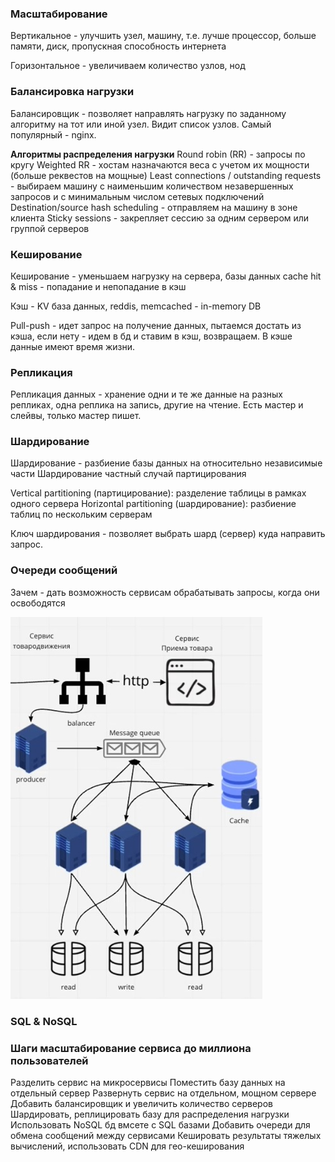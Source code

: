 ### Масштабирование
Вертикальное - улучшить узел, машину, т.е. лучше процессор, больше памяти, диск, пропускная способность интернета

Горизонтальное - увеличиваем количество узлов, нод

### Балансировка нагрузки
Балансировщик - позволяет направлять нагрузку по заданному алгоритму на тот или иной узел. Видит список узлов. Самый популярный - nginx.

**Алгоритмы распределения нагрузки**
Round robin (RR) - запросы по кругу
Weighted RR - хостам назначаются веса с учетом их мощности (больше реквестов на мощные)
Least connections / outstanding requests - выбираем машину с наименьшим количеством незавершенных запросов и с минимальным числом сетевых подключений
Destination/source hash scheduling - отправляем на машину в зоне клиента
Sticky sessions - закрепляет сессию за одним сервером или группой серверов

### Кеширование
Кеширование - уменьшаем нагрузку на сервера, базы данных
cache hit & miss - попадание и непопадание в кэш

Кэш - KV база данных, reddis, memcached - in-memory DB

Pull-push - идет запрос на получение данных, пытаемся достать из кэша, если нету - идем в бд и ставим в кэш, возвращаем. В кэше данные имеют время жизни.

### Репликация
Репликация данных - хранение одни и те же данные на разных репликах, одна реплика на запись, другие на чтение.
Есть мастер и слейвы, только мастер пишет.


### Шардирование
Шардирование - разбиение базы данных на относительно независимые части
Шардирование частный случай партицирования

Vertical partitioning (партицирование): разделение таблицы в рамках одного сервера
Horizontal partitioning (шардирование): разбиение таблиц по нескольким серверам

Ключ шардирования - позволяет выбрать шард (сервер) куда направить запрос.

### Очереди сообщений
Зачем - дать возможность сервисам обрабатывать запросы, когда они освободятся

![](data/shard.jpg)

### SQL & NoSQL


### Шаги масштабирование сервиса до миллиона пользователей
Разделить сервис на микросервисы
Поместить базу данных на отдельный сервер
Развернуть сервис на отдельном, мощном сервере
Добавить балансировщик и увеличить количество серверов
Шардировать, реплицировать базу для распределения нагрузки
Использовать NoSQL бд вмсете с SQL базами
Добавить очереди для обмена сообщений между сервисами
Кешировать результаты тяжелых вычислений, использовать CDN для гео-кеширования